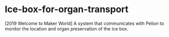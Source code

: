 # Ice-box-for-organ-transport
[2019 Welcome to Maker World]
A system that communicates with Pelion to monitor the location and organ preservation of the ice box. 
